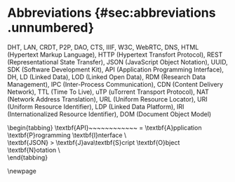 # Abbreviations {#sec:abbreviations .unnumbered}

DHT, LAN, CRDT, P2P, DAO, CTS, IIIF, W3C, WebRTC, DNS, HTML (Hypertext Markup Language), HTTP (Hypertext Transfort Protocol), REST (Representational State Transfer), JSON (JavaScript Object Notation), UUID, SDK (Software Development Kit), API (Application Programming Interface), DH, LD (Linked Data), LOD (Linked Open Data), RDM (Research Data Management), IPC (Inter-Process Communication), CDN (Content Delivery Network), TTL (Time To Live), uTP (uTorrent Transport Protocol), NAT (Network Address Translation), URL (Uniform Resource Locator), URI (Uniform Resource Identifier), LDP (Linked Data Platform), IRI (Internationalized Resource Identifier), DOM (Document Object Model)


\begin{tabbing}
\textbf{API}~~~~~~~~~~~~ \= \textbf{A}pplication \textbf{P}rogramming \textbf{I}nterface \\  
\textbf{JSON} \> \textbf{J}ava\textbf{S}cript \textbf{O}bject \textbf{N}otation \\  
\end{tabbing}

\newpage
